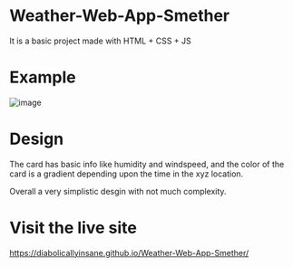 # Weather-Web-App-Smether
It is a basic project made with HTML + CSS + JS

# Example
![image](https://github.com/user-attachments/assets/0c577e8b-040e-4fe0-b995-c00efcffdd18)

# Design
The card has basic info like humidity and windspeed, and the color of the card is a gradient depending upon the time in the xyz location.

Overall a very simplistic desgin with not much complexity.

# Visit the live site
https://diabolicallyinsane.github.io/Weather-Web-App-Smether/
